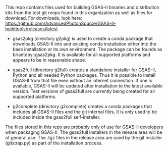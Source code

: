 This repo contains files used for building GSAS-II binaries and
distribution kits from the test git reops found in this organization as well as files for
download. For downloads, look here: https://github.com/AdvancedPhotonSource/GSAS-II-buildtools/releases/latest

* gsas2pkg (directory g2pkg) is used to create a conda package that downloads GSAS-II into and 
  existing conda installation either into the base installation or its own environment. The package 
  can be founds as briantoby::gsas2pkg. It is available for all supported platforms and appears to be 
  in reasonable shape.

* gsas2full (directory g2full) creates a standalone installer for GSAS-II, Python and all needed Python 
  packages. Thus it is possible to install GSAS-II from that file even without an internet connection. If one 
  is available, GSAS-II will be updated after installation to the latest available version. 
  Test versions of gsas2full are currently being created for all supported platforms. 

* g2complete (directory g2complete) creates a conda packages that includes all GSAS-II files and the git
  internal files. It is only used to be included inside the gsas2full self-installer. 

The files stored in this repo are probably only of use for GSAS-II developers when packaging GSAS-II. 
The gsas2full installers in the release area will be of general use. The .tgz files in the release area 
are used by the git installer (gitstrap.py) as part of the installation process. 
